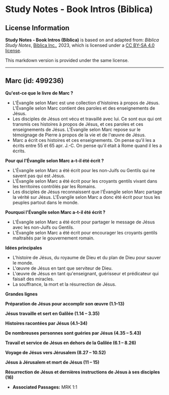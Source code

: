 # Study Notes - Book Intros (Biblica)

## License Information

**Study Notes - Book Intros (Biblica)** is based on and adapted from: _Biblica Study Notes_, [Biblica Inc.](https://www.biblica.com/), 2023, which is licensed under a [CC BY-SA 4.0 license](https://creativecommons.org/licenses/by-sa/4.0/legalcode.en).

This markdown version is provided under the same license.



--------------------------------

## Marc (id: 499236)

**Qu'est\-ce que le livre de Marc ?**

* L'Évangile selon Marc est une collection d'histoires à propos de Jésus. L'Évangile selon Marc contient des paroles et des enseignements de Jésus.
* Les disciples de Jésus ont vécu et travaillé avec lui. Ce sont eux qui ont transmis ces histoires à propos de Jésus, et ces paroles et ces enseignements de Jésus. L'Évangile selon Marc repose sur le témoignage de Pierre à propos de la vie et de l'œuvre de Jésus.
* Marc a écrit ces histoires et ces enseignements. On pense qu'il les a écrits entre 55 et 65 apr. J.\-C. On pense qu'il était à Rome quand il les a écrits.

**Pour qui l'Évangile selon Marc a\-t\-il été écrit ?**

* L'Évangile selon Marc a été écrit pour les non\-Juifs ou Gentils qui ne savent pas qui est Jésus.
* L'Évangile selon Marc a été écrit pour les croyants gentils vivant dans les territoires contrôlés par les Romains.
* Les disciples de Jésus reconnaissent que l'Évangile selon Marc partage la vérité sur Jésus. L'Évangile selon Marc a donc été écrit pour tous les peuples partout dans le monde.

**Pourquoi l'Évangile selon Marc a\-t\-il été écrit ?**

* L'Évangile selon Marc a été écrit pour partager le message de Jésus avec les non\-Juifs ou Gentils.
* L'Évangile selon Marc a été écrit pour encourager les croyants gentils maltraités par le gouvernement romain.

**Idées principales**

* L'histoire de Jésus, du royaume de Dieu et du plan de Dieu pour sauver le monde.
* L'œuvre de Jésus en tant que serviteur de Dieu.
* L'œuvre de Jésus en tant qu'enseignant, guérisseur et prédicateur qui faisait des miracles.
* La souffrance, la mort et la résurrection de Jésus.

**Grandes lignes**

**Préparation de Jésus pour accomplir son œuvre (1\.1–13\)**

**Jésus travaille et sert en Galilée (1\.14 – 3\.35\)**

**Histoires racontées par Jésus (4\.1–34\)**

**De nombreuses personnes sont guéries par Jésus (4\.35 – 5\.43\)**

**Travail et service de Jésus en dehors de la Galilée (6\.1 – 8\.26\)**

**Voyage de Jésus vers Jérusalem (8\.27 – 10\.52\)**

**Jésus à Jérusalem et mort de Jésus (11 – 15\)**

**Résurrection de Jésus et dernières instructions de Jésus à ses disciples (**16**)**

* **Associated Passages:** MRK 1:1

